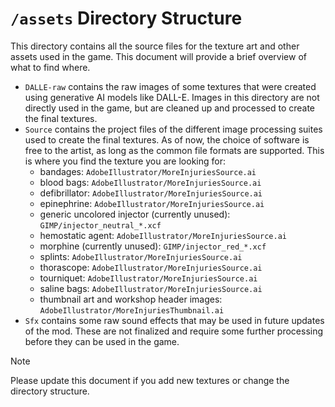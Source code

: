 # `/assets` Directory Structure

This directory contains all the source files for the texture art and other assets used in the game. This document will provide a brief overview of what to find where.

- `DALLE-raw` contains the raw images of some textures that were created using generative AI models like DALL-E. Images in this directory are not directly used in the game, but are cleaned up and processed to create the final textures.
- `Source` contains the project files of the different image processing suites used to create the final textures. As of now, the choice of software is free to the artist, as long as the common file formats are supported. This is where you find the texture you are looking for:
    - bandages: `AdobeIllustrator/MoreInjuriesSource.ai`
    - blood bags: `AdobeIllustrator/MoreInjuriesSource.ai`
    - defibrillator: `AdobeIllustrator/MoreInjuriesSource.ai`
    - epinephrine: `AdobeIllustrator/MoreInjuriesSource.ai`
    - generic uncolored injector (currently unused): `GIMP/injector_neutral_*.xcf`
    - hemostatic agent: `AdobeIllustrator/MoreInjuriesSource.ai`
    - morphine (currently unused): `GIMP/injector_red_*.xcf`
    - splints: `AdobeIllustrator/MoreInjuriesSource.ai`
    - thorascope: `AdobeIllustrator/MoreInjuriesSource.ai`
    - tourniquet: `AdobeIllustrator/MoreInjuriesSource.ai`
    - saline bags:  `AdobeIllustrator/MoreInjuriesSource.ai`
    - thumbnail art and workshop header images:  `AdobeIllustrator/MoreInjuriesThumbnail.ai`
- `Sfx` contains some raw sound effects that may be used in future updates of the mod. These are not finalized and require some further processing before they can be used in the game.

> [!NOTE]
> Please update this document if you add new textures or change the directory structure.